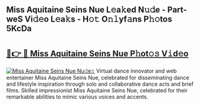 ## Miss Aquitaine Seins Nue L𝚎a𝚔ed N𝚞𝚍e - Part-weS Vi𝚍𝚎o L𝚎a𝚔s - H𝚘𝚝 O𝚗𝚕yf𝚊ns P𝚑𝚘tos 5KcDa

# <h2><a href="http://kf90jv6.oniu.top/?m=Miss+Aquitaine+Seins+Nue">🔗👉 🔴 Miss Aquitaine Seins Nue P𝚑ot𝚘𝚜 V𝚒d𝚎o</a></h2>

[![Miss Aquitaine Seins Nue Nu𝚍e𝚜](https://i.imgur.com/0qMVB7G.gif)](http://kf90jv6.oniu.top/?m=Miss+Aquitaine+Seins+Nue)
Virtual dance innovator and web entertainer Miss Aquitaine Seins Nue, celebrated for disseminating dance and lifestyle inspiration through solo and collaborative dance acts and brief films. Skilled impressionist Miss Aquitaine Seins Nue, celebrated for their remarkable abilities to mimic various voices and accents.  
